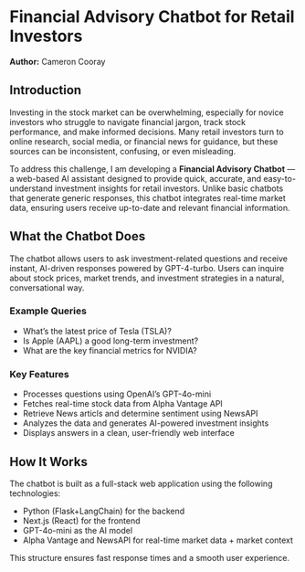 # Financial Advisory Chatbot for Retail Investors

**Author:** Cameron Cooray

## Introduction

Investing in the stock market can be overwhelming, especially for novice investors who struggle to navigate financial jargon, track stock performance, and make informed decisions. Many retail investors turn to online research, social media, or financial news for guidance, but these sources can be inconsistent, confusing, or even misleading.

To address this challenge, I am developing a **Financial Advisory Chatbot** — a web-based AI assistant designed to provide quick, accurate, and easy-to-understand investment insights for retail investors. Unlike basic chatbots that generate generic responses, this chatbot integrates real-time market data, ensuring users receive up-to-date and relevant financial information.

## What the Chatbot Does

The chatbot allows users to ask investment-related questions and receive instant, AI-driven responses powered by GPT-4-turbo. Users can inquire about stock prices, market trends, and investment strategies in a natural, conversational way.

### Example Queries

- What’s the latest price of Tesla (TSLA)?
- Is Apple (AAPL) a good long-term investment?
- What are the key financial metrics for NVIDIA?

### Key Features

- Processes questions using OpenAI’s GPT-4o-mini
- Fetches real-time stock data from Alpha Vantage API
- Retrieve News articls and determine sentiment using NewsAPI
- Analyzes the data and generates AI-powered investment insights
- Displays answers in a clean, user-friendly web interface

## How It Works

The chatbot is built as a full-stack web application using the following technologies:

- Python (Flask+LangChain) for the backend
- Next.js (React) for the frontend
- GPT-4o-mini as the AI model
- Alpha Vantage and NewsAPI for real-time market data + market context

This structure ensures fast response times and a smooth user experience.
